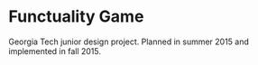 # Functuality Game
Georgia Tech junior design project. Planned in summer 2015 and implemented in fall 2015.

